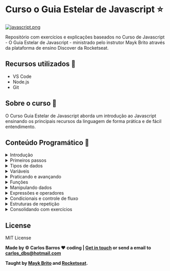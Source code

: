 # Curso o Guia Estelar de Javascript :star:

[![javascript.png](https://i.postimg.cc/tJCLM64Q/javascript.png)](https://postimg.cc/xJhxkcmt)


Repositório com exercícios e explicações baseados no Curso de Javascript - O Guia Estelar de Javascript - ministrado pelo instrutor Mayk Brito através da plataforma de ensino Discover da Rocketseat.

## Recursos utilizados :rocket:

* VS Code
* Node.js
* Git

## Sobre o curso :purple_heart:

O Curso Guia Estelar de Javascript aborda um introdução ao Javascript ensinando os principais recursos
da linguagem de forma prática e de fácil entendimento.

## Conteúdo Programático :pushpin:

<details>
    <summary>Introdução</summary>

    Abertura
    Javascript
</details>

<details>
    <summary>Primeiros passos</summary>
    
    Sintaxe
    Maneiras de executar o Javascript
    Adicionando arquivos JS
    Comentários
</details>

<details>
    <summary>Tipos de dados</summary>

    Introdução
    String
    Number
    Boolean
    Undefined vs Null
    Object
    Array
    Conclusão
</details>

<details>
    <summary>Variáveis</summary>

    Conhecendo as variáveis
    Tipos dinâmicos
    Scope e var
    Scope let e const
    Nomeando variáveis
</details>

<details>
    <summary>Praticando e avançando</summary>

    Declaration assignment var
    Agrupando declarações
    Concatenando e interpolando variáveis
    Objects
    Arrays
    Exercicícios
</details>

<details>
    <summary>Funções</summary>

    Functions
    Argumentos e parâmetros
    Retornando valores dentro da função
    Outra maneira de entender funções
    Function scope
    Function hoisting
    Arrow function
    Callback function
    Funções construtoras
</details>

<details>
    <summary>Manipulando dados</summary>

    Prototype
    Type conversion coersion
    Strings em números
    Contando caracteres e digitos
    Casas decimais
    Maiúsculas e minúsculas
    Separando strings
    Encontrando palavras em frases
    Criando array com construtor
    Elementos do array
    Strings para arrays
    Manipulando arrays
</details>

<details>
    <summary>Expressões e operadores</summary>

    Expressões e operadores
    New
    Typeof delete
    Operadores aritméticos
    Grouping operator
    Operadores de comparação igual a e diferente de
    Operadores de comparação estritamente igual e estritamente diferente
    Operadores de comparação maior e menor (igual)
    Operadores de atribuição
    Operadores lógicos
    Operador condicional ternário
    Operadores para string
    Falsy e truthy
    Precedência dos operadores
</details>

<details>
    <summary>Condicionais e controle de fluxo</summary>

    Controle de fluxo da aplicação
    If e Else
    Switch
    Throw e Try/Catch
</details>

<details>
    <summary>Estruturas de repetição</summary>

    For
    While
    For of
    For in
</details>

<details>
    <summary>Consolidando com exercícios</summary>

    Praticar para aperfeiçoar
    Sistema de notas escolares
    Fluxo de caixa familiar
    Celsius to Fahrenheit
    Buscando e encontrando dados em Array
</details>

## License

MIT License

**Made by &copy; Carlos Barros :heart: coding | [Get in touch](https://www.linkedin.com/in/carlosbarros-developer) or send a email to [carlos_dbs@hotmail.com](mailto:carlos_dbs@hotmail.com)**

**Taught by [Mayk Brito](https://www.linkedin.com/in/maykbrito/) and [Rocketseat](https://rocketseat.com.br/).**